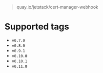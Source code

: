 > quay.io/jetstack/cert-manager-webhook

# Supported tags
- `v0.7.0`
- `v0.8.0`
- `v0.9.1`
- `v0.10.0`
- `v0.10.1`
- `v0.11.0`